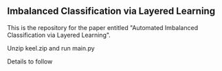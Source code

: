 ## Imbalanced Classification via Layered Learning

This is the repository for the paper entitled "Automated Imbalanced Classification via Layered
Learning".

Unzip keel.zip and run main.py

Details to follow